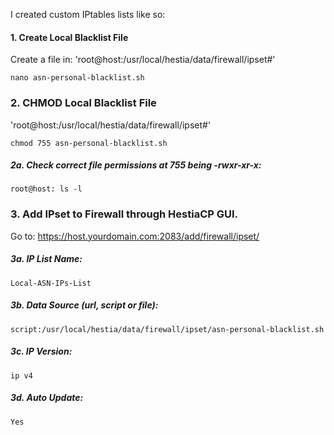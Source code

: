 I created custom IPtables lists like so:

#### 1. Create Local Blacklist File

Create a file in: 'root@host:/usr/local/hestia/data/firewall/ipset#'

	nano asn-personal-blacklist.sh
    
### 2. CHMOD Local Blacklist File

'root@host:/usr/local/hestia/data/firewall/ipset#'
 
 	chmod 755 asn-personal-blacklist.sh

##### 2a. Check correct file permissions at 755 being -rwxr-xr-x: 
		
    root@host: ls -l

### 3. Add IPset to Firewall through HestiaCP GUI.

Go to: https://host.yourdomain.com:2083/add/firewall/ipset/

##### 3a. IP List Name: 
	Local-ASN-IPs-List
##### 3b. Data Source (url, script or file): 
	script:/usr/local/hestia/data/firewall/ipset/asn-personal-blacklist.sh
##### 3c. IP Version:
	ip v4 
##### 3d. Auto Update:
	Yes
